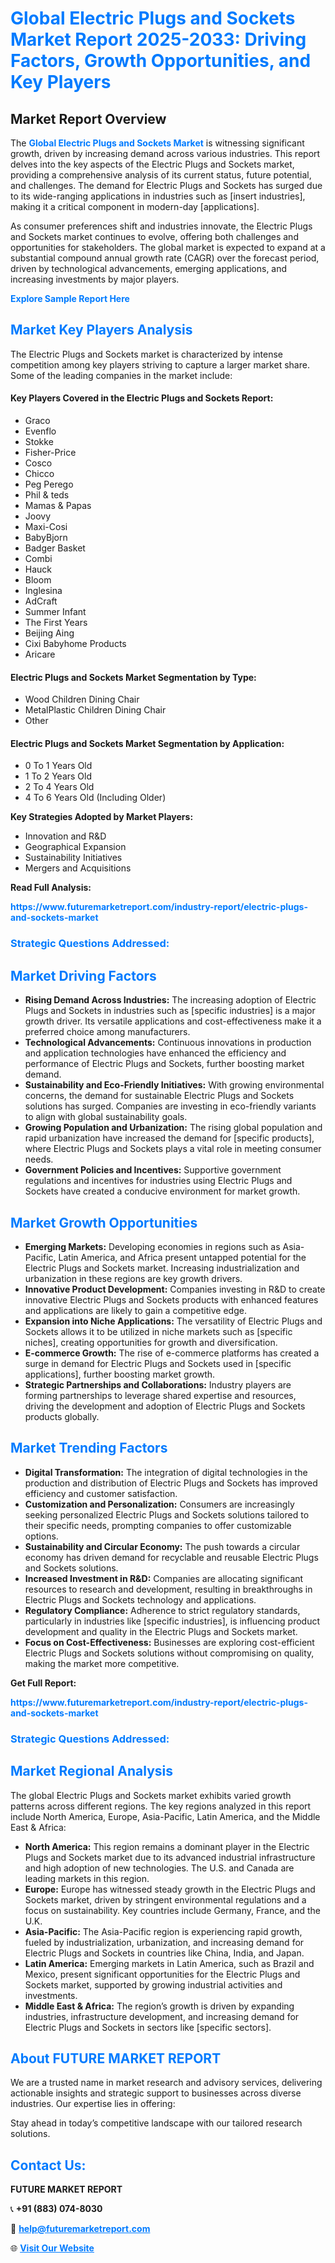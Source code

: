 <h1 style="color: #007BFF;">Global Electric Plugs and Sockets Market Report 2025-2033: Driving Factors, Growth Opportunities, and Key Players</h1>

<section id="overview">
<h2>Market Report Overview</h2>
<p>The <a href="https://www.futuremarketreport.com/industry-report/electric-plugs-and-sockets-market" style="color: #007BFF; text-decoration: none;"><strong>Global Electric Plugs and Sockets Market</strong></a> is witnessing significant growth, driven by increasing demand across various industries. This report delves into the key aspects of the Electric Plugs and Sockets market, providing a comprehensive analysis of its current status, future potential, and challenges. The demand for Electric Plugs and Sockets has surged due to its wide-ranging applications in industries such as [insert industries], making it a critical component in modern-day [applications].</p>
<p>As consumer preferences shift and industries innovate, the Electric Plugs and Sockets market continues to evolve, offering both challenges and opportunities for stakeholders. The global market is expected to expand at a substantial compound annual growth rate (CAGR) over the forecast period, driven by technological advancements, emerging applications, and increasing investments by major players.</p>
</section>

<section id="overview">
<p><a href="https://www.futuremarketreport.com/request-sample/reportId=32468" style="color: #007BFF; text-decoration: none;"><strong>Explore Sample Report Here</strong></a></p>
</section>

<section id="key-players">
<h2 style="color: #007BFF;">Market Key Players Analysis</h2>
<p>The Electric Plugs and Sockets market is characterized by intense competition among key players striving to capture a larger market share. Some of the leading companies in the market include:</p>
<h4>Key Players Covered in the Electric Plugs and Sockets Report:</h4>
<ul><li>Graco</li><li>Evenflo</li><li>Stokke</li><li>Fisher-Price</li><li>Cosco</li><li>Chicco</li><li>Peg Perego</li><li>Phil &amp; teds</li><li>Mamas &amp; Papas</li><li>Joovy</li><li>Maxi-Cosi</li><li>BabyBjorn</li><li>Badger Basket</li><li>Combi</li><li>Hauck</li><li>Bloom</li><li>Inglesina</li><li>AdCraft</li><li>Summer Infant</li><li>The First Years</li><li>Beijing Aing</li><li>Cixi Babyhome Products</li><li>Aricare</li></ul>
<h4>Electric Plugs and Sockets Market Segmentation by Type:</h4>
<ul><li>Wood Children Dining Chair</li><li>MetalPlastic Children Dining Chair</li><li>Other</li></ul>

<h4>Electric Plugs and Sockets Market Segmentation by Application:</h4>
<ul><li>0 To 1 Years Old</li><li>1 To 2 Years Old</li><li>2 To 4 Years Old</li><li>4 To 6 Years Old (Including Older)</li></ul>
<p><strong>Key Strategies Adopted by Market Players:</strong></p>
<ul>
<li>Innovation and R&D</li>
<li>Geographical Expansion</li>
<li>Sustainability Initiatives</li>
<li>Mergers and Acquisitions</li>
</ul>
</section>

<section>
<p><strong>Read Full Analysis: </strong></p><a href="https://www.futuremarketreport.com/industry-report/electric-plugs-and-sockets-market" style="color: #007BFF; text-decoration: none;"><strong>https://www.futuremarketreport.com/industry-report/electric-plugs-and-sockets-market</strong></a>
<h3 style="color: #007BFF;">Strategic Questions Addressed:</h3>
</section>

<section id="driving-factors">
<h2 style="color: #007BFF;">Market Driving Factors</h2>
<ul>
<li><strong>Rising Demand Across Industries:</strong> The increasing adoption of Electric Plugs and Sockets in industries such as [specific industries] is a major growth driver. Its versatile applications and cost-effectiveness make it a preferred choice among manufacturers.</li>
<li><strong>Technological Advancements:</strong> Continuous innovations in production and application technologies have enhanced the efficiency and performance of Electric Plugs and Sockets, further boosting market demand.</li>
<li><strong>Sustainability and Eco-Friendly Initiatives:</strong> With growing environmental concerns, the demand for sustainable Electric Plugs and Sockets solutions has surged. Companies are investing in eco-friendly variants to align with global sustainability goals.</li>
<li><strong>Growing Population and Urbanization:</strong> The rising global population and rapid urbanization have increased the demand for [specific products], where Electric Plugs and Sockets plays a vital role in meeting consumer needs.</li>
<li><strong>Government Policies and Incentives:</strong> Supportive government regulations and incentives for industries using Electric Plugs and Sockets have created a conducive environment for market growth.</li>
</ul>
</section>

<section id="growth-opportunities">
<h2 style="color: #007BFF;">Market Growth Opportunities</h2>
<ul>
<li><strong>Emerging Markets:</strong> Developing economies in regions such as Asia-Pacific, Latin America, and Africa present untapped potential for the Electric Plugs and Sockets market. Increasing industrialization and urbanization in these regions are key growth drivers.</li>
<li><strong>Innovative Product Development:</strong> Companies investing in R&D to create innovative Electric Plugs and Sockets products with enhanced features and applications are likely to gain a competitive edge.</li>
<li><strong>Expansion into Niche Applications:</strong> The versatility of Electric Plugs and Sockets allows it to be utilized in niche markets such as [specific niches], creating opportunities for growth and diversification.</li>
<li><strong>E-commerce Growth:</strong> The rise of e-commerce platforms has created a surge in demand for Electric Plugs and Sockets used in [specific applications], further boosting market growth.</li>
<li><strong>Strategic Partnerships and Collaborations:</strong> Industry players are forming partnerships to leverage shared expertise and resources, driving the development and adoption of Electric Plugs and Sockets products globally.</li>
</ul>
</section>

<section id="trending-factors">
<h2 style="color: #007BFF;">Market Trending Factors</h2>
<ul>
<li><strong>Digital Transformation:</strong> The integration of digital technologies in the production and distribution of Electric Plugs and Sockets has improved efficiency and customer satisfaction.</li>
<li><strong>Customization and Personalization:</strong> Consumers are increasingly seeking personalized Electric Plugs and Sockets solutions tailored to their specific needs, prompting companies to offer customizable options.</li>
<li><strong>Sustainability and Circular Economy:</strong> The push towards a circular economy has driven demand for recyclable and reusable Electric Plugs and Sockets solutions.</li>
<li><strong>Increased Investment in R&D:</strong> Companies are allocating significant resources to research and development, resulting in breakthroughs in Electric Plugs and Sockets technology and applications.</li>
<li><strong>Regulatory Compliance:</strong> Adherence to strict regulatory standards, particularly in industries like [specific industries], is influencing product development and quality in the Electric Plugs and Sockets market.</li>
<li><strong>Focus on Cost-Effectiveness:</strong> Businesses are exploring cost-efficient Electric Plugs and Sockets solutions without compromising on quality, making the market more competitive.</li>
</ul>
</section>

<section>
<p><strong>Get Full Report: </strong></p><a href="https://www.futuremarketreport.com/industry-report/electric-plugs-and-sockets-market" style="color: #007BFF; text-decoration: none;"><strong>https://www.futuremarketreport.com/industry-report/electric-plugs-and-sockets-market</strong></a>
<h3 style="color: #007BFF;">Strategic Questions Addressed:</h3>
</section>


<section id="regional-analysis">
<h2 style="color: #007BFF;">Market Regional Analysis</h2>
<p>The global Electric Plugs and Sockets market exhibits varied growth patterns across different regions. The key regions analyzed in this report include North America, Europe, Asia-Pacific, Latin America, and the Middle East & Africa:</p>
<ul>
<li><strong>North America:</strong> This region remains a dominant player in the Electric Plugs and Sockets market due to its advanced industrial infrastructure and high adoption of new technologies. The U.S. and Canada are leading markets in this region.</li>
<li><strong>Europe:</strong> Europe has witnessed steady growth in the Electric Plugs and Sockets market, driven by stringent environmental regulations and a focus on sustainability. Key countries include Germany, France, and the U.K.</li>
<li><strong>Asia-Pacific:</strong> The Asia-Pacific region is experiencing rapid growth, fueled by industrialization, urbanization, and increasing demand for Electric Plugs and Sockets in countries like China, India, and Japan.</li>
<li><strong>Latin America:</strong> Emerging markets in Latin America, such as Brazil and Mexico, present significant opportunities for the Electric Plugs and Sockets market, supported by growing industrial activities and investments.</li>
<li><strong>Middle East & Africa:</strong> The region’s growth is driven by expanding industries, infrastructure development, and increasing demand for Electric Plugs and Sockets in sectors like [specific sectors].</li>
</ul>
</section>

<footer>
<h2 style="color: #007BFF;">About FUTURE MARKET REPORT</h2>
<p>We are a trusted name in market research and advisory services, delivering actionable insights and strategic support to businesses across diverse industries. Our expertise lies in offering:</p>

<p>Stay ahead in today’s competitive landscape with our tailored research solutions.</p>

<h2 style="color: #007BFF;">Contact Us:</h2>
<p><strong>FUTURE MARKET REPORT</strong></p>
<p>📞 <strong>+91 (883) 074-8030</strong></p>
<p>📧 <strong><a href="mailto:help@futuremarketreport.com" style="color: #007BFF;">help@futuremarketreport.com</a></strong></p>
<p>🌐 <strong><a href="https://www.futuremarketreport.com/" style="color: #007BFF;">Visit Our Website</a></strong></p>
</footer>